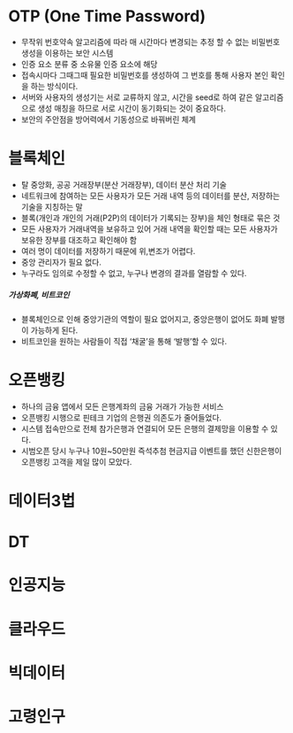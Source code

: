 # OTP (One Time Password)
- 무작위 번호약속 알고리즘에 따라 매 시간마다 변경되는 추정 할 수 없는 비밀번호 생성을 이용하는 보안 시스템
- 인증 요소 분류 중 소유물 인증 요소에 해당
- 접속시마다 그때그때 필요한 비밀번호를 생성하여 그 번호를 통해 사용자 본인 확인을 하는 방식이다.
- 서버와 사용자의 생성기는 서로 교류하지 않고, 시간을 seed로 하여 같은 알고리즘으로 생성 매칭을 하므로 서로 시간이 동기화되는 것이 중요하다. 
- 보안의 주안점을 방어력에서 기동성으로 바꿔버린 체계


# 블록체인
- 탈 중앙화, 공공 거래장부(분산 거래장부), 데이터 분산 처리 기술
- 네트워크에 참여하는 모든 사용자가 모든 거래 내역 등의 데이터를 분산, 저장하는 기술을 지칭하는 말
- 블록(개인과 개인의 거래(P2P)의 데이터가 기록되는 장부)을 체인 형태로 묶은 것
- 모든 사용자가 거래내역을 보유하고 있어 거래 내역을 확인할 때는 모든 사용자가 보유한 장부를 대조하고 확인해야 함
- 여러 명이 데이터를 저장하기 때문에 위,변조가 어렵다.
- 중앙 관리자가 필요 없다. 
- 누구라도 임의로 수정할 수 없고, 누구나 변경의 결과를 열람할 수 있다.

##### 가상화폐, 비트코인
- 블록체인으로 인해 중앙기관의 역할이 필요 없어지고, 중앙은행이 없어도 화폐 발행이 가능하게 된다. 
- 비트코인을 원하는 사람들이 직접 ‘채굴’을 통해 ‘발행’할 수 있다.


# 오픈뱅킹
- 하나의 금융 앱에서 모든 은행계좌의 금융 거래가 가능한 서비스
- 오픈뱅킹 시행으로 핀테크 기업의 은행권 의존도가 줄어들었다.
- 시스템 접속만으로 전체 참가은행과 연결되어 모든 은행의 결제망을 이용할 수 있다.
- 시범오픈 당시 누구나 10원~50만원 즉석추첨 현금지급 이벤트를 했던 신한은행이 오픈뱅킹 고객을 제일 많이 모았다.

# 데이터3법

# DT

# 인공지능 

# 클라우드 
# 빅데이터
# 고령인구

